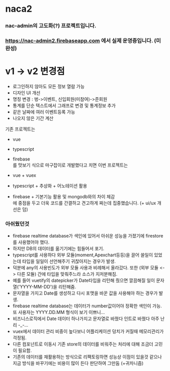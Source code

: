 # naca2

### nac-admin의 고도화(?) 프로젝트입니다.
### https://nac-admin2.firebaseapp.com 에서 실제 운영중입니다. (미완성)

# v1 -> v2 변경점
- 로그인하지 않아도 모든 정보 열람 가능
- 디자인 UI 개선
- 명칭 변경 : 벙->이벤트, 신입회원(미참여)->준회원
- 통계를 단순 텍스트에서 그래프로 변경 및 통계정보 추가
- 같은 날짜에 여러 이벤트등록 가능
- 나오지 않은 기간 계산


기존 프로젝트는 <br/>
- vue
- typescript
- firebase <br/>
를 맛보기 식으로 마구잡이로 개발했다고 치면 이번 프로젝트는 <br/>

- vue + vuex
- typescript + 추상화 + 어노테이션 활용
- firebase + 기본기능 활용 및 mongodb와의 차이 체감 <br/>
에 중점을 두고 더욱 코드를 간결하고 견고하게 짜는데 집중했습니다. (+ ui/ux 개선은 덤)

### 아쉬웠던것
- firebase realtime database가 색인에 있어서 아쉬운 성능을 가졌기에 firestore를 사용했어야 했다.
- 하지만 DB의 데이터를 옮기기에는 힘들어서 포기.
- typescript를 사용하다 외부 모듈(moment,Apexchart등등)을 끌어 쓸일이 있었는데 타입을 일일이 선언해주기 귀찮아지는 경우가 발생.
- 덕분에 any의 사용빈도가 외부 모듈 사용과 비례해서 올라갔다. 또한 (외부 모듈 <-> 다른 모듈) 간에 타입을 맞춰주느라 소스가 지저분해짐.
- 예를 들어 vuetify의 datepicker가 Date타입을 리턴해 줬으면 깔끔해질 일이 문자열('YYYY-MM-DD')을 리턴해줌.
- 문자열을 가지고 Date를 생성하고 다시 포맷을 바꾼 값을 사용해야 하는 경우가 발생.
- firebase realtime database는 데이터가 number값이어야 정확한 색인이 가능. 또 사용자는 YYYY.DD.MM 형식이 보기 이쁘니...
- 비즈니스로직에서 Date 데이터 하나가지고 문자열로 바꿨다 인트로 바꿨다 아주 난리 -_-...
- vuex에서 데이터 관리 비중이 높다보니 어플리케이션 덩치가 커질때 메모리관리가 걱정됨.
- 다른 컴포넌트로 이동시 기존 store의 데이터를 비워주는 처리에 대해 조금더 고민이 필요함.
- 기존의 데이터를 재활용하는 방식으로 리팩토링하면 성능상 이점이 있을것 같으나 지금 방식을 바꾸기에는 비용이 많이 든다 판단하여 그만둠 (+귀차니즘)

